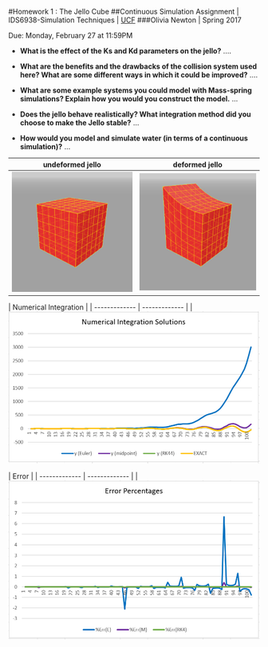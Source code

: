 #Homework 1 : The Jello Cube 
##Continuous Simulation Assignment |  IDS6938-Simulation Techniques | [UCF](http://www.ist.ucf.edu/grad/)
###Olivia Newton  |	Spring 2017

 Due: Monday, February 27 at 11:59PM

- **What is the effect of the Ks and Kd parameters on the jello?**
....

- **What are the benefits and the drawbacks of the collision system used here? What are some different ways in which it could be improved?**
....

- **What are some example systems you could model with Mass-spring simulations? Explain how you would you construct the model.**
...

- **Does the jello behave realistically? What integration method did you choose to make the Jello stable?**
...

- **How would you model and simulate water (in terms of a continuous simulation)?**
...


| undeformed jello  | deformed jello |
| ------------- | ------------- |
| ![](images/undeformed3.png?raw=true)  | ![](images/deformed3.png?raw=true) |

| Numerical Integration  | 
| ------------- | ------------- |
| ![](images/solutions.PNG?raw=true)

| Error | 
| ------------- | ------------- |
| ![](images/error.PNG?raw=true) 
